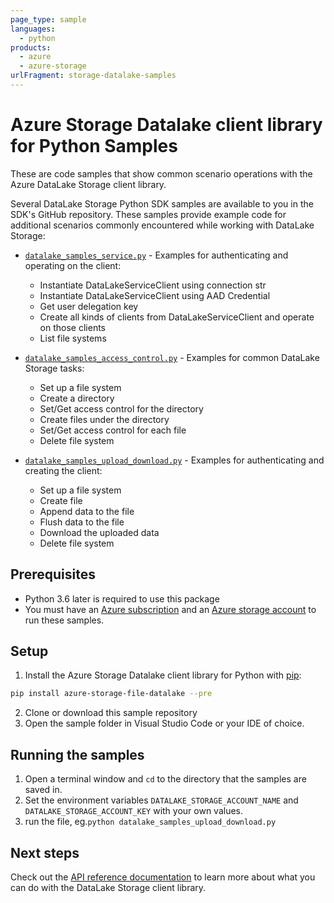 ```yaml
---
page_type: sample
languages:
  - python
products:
  - azure
  - azure-storage
urlFragment: storage-datalake-samples
---
```


# Azure Storage Datalake client library for Python Samples

These are code samples that show common scenario operations with the Azure DataLake Storage client library.

Several DataLake Storage Python SDK samples are available to you in the SDK's GitHub repository. These samples provide example code for additional scenarios commonly encountered while working with DataLake Storage:

* [`datalake_samples_service.py`](https://github.com/Azure/azure-sdk-for-python/tree/main/sdk/storage/azure-storage-file-datalake/samples/datalake_samples_service.py) - Examples for authenticating and operating on the client:
    * Instantiate DataLakeServiceClient using connection str
    * Instantiate DataLakeServiceClient using AAD Credential
    * Get user delegation key
    * Create all kinds of clients from DataLakeServiceClient and operate on those clients
    * List file systems

* [`datalake_samples_access_control.py`](https://github.com/Azure/azure-sdk-for-python/tree/main/sdk/storage/azure-storage-file-datalake/samples/datalake_samples_access_control.py) - Examples for common DataLake Storage tasks:
    * Set up a file system
    * Create a directory
    * Set/Get access control for the directory
    * Create files under the directory
    * Set/Get access control for each file
    * Delete file system

* [`datalake_samples_upload_download.py`](https://github.com/Azure/azure-sdk-for-python/tree/main/sdk/storage/azure-storage-file-datalake/samples/datalake_samples_upload_download.py) - Examples for authenticating and creating the client:
    * Set up a file system
    * Create file
    * Append data to the file
    * Flush data to the file
    * Download the uploaded data
    * Delete file system

## Prerequisites
* Python 3.6 later is required to use this package
* You must have an [Azure subscription](https://azure.microsoft.com/free/) and an
[Azure storage account](https://learn.microsoft.com/azure/storage/blobs/data-lake-storage-quickstart-create-account) to run these samples.

## Setup

1. Install the Azure Storage Datalake client library for Python with [pip](https://pypi.org/project/pip/):

```bash
pip install azure-storage-file-datalake --pre
```

2. Clone or download this sample repository
3. Open the sample folder in Visual Studio Code or your IDE of choice.

## Running the samples

1. Open a terminal window and `cd` to the directory that the samples are saved in.
2. Set the environment variables `DATALAKE_STORAGE_ACCOUNT_NAME` and `DATALAKE_STORAGE_ACCOUNT_KEY` with your own values.
3. run the file, eg.`python datalake_samples_upload_download.py`

## Next steps

Check out the [API reference documentation](https://aka.ms/azsdk-python-storage-filedatalake-ref) to learn more about
what you can do with the DataLake Storage client library.
